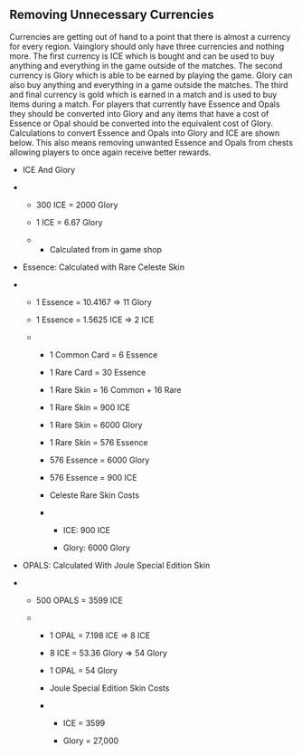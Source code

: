 ## Removing Unnecessary Currencies

Currencies are getting out of hand to a point that there is almost a currency for every region. Vainglory should only have three currencies and nothing more. The first currency is ICE which is bought and can be used to buy anything and everything in the game outside of the matches. The second currency is Glory which is able to be earned by playing the game. Glory can also buy anything and everything in a game outside the matches. The third and final currency is gold which is earned in a match and is used to buy items during a match. For players that currently have Essence and Opals they should be converted into Glory and any items that have a cost of Essence or Opal should be converted into the equivalent cost of Glory. Calculations to convert Essence and Opals into Glory and ICE are shown below. This also means removing unwanted Essence and Opals from chests allowing players to once again receive better rewards.  


* ICE And Glory

* * 300 ICE = 2000 Glory

  * 1 ICE = 6.67 Glory

  * * Calculated from in game shop
* Essence: Calculated with Rare Celeste Skin

* * 1 Essence = 10.4167 =&gt; 11 Glory

  * 1 Essence = 1.5625 ICE =&gt; 2 ICE

  * * 1 Common Card = 6 Essence

    * 1 Rare Card = 30 Essence

    * 1 Rare Skin = 16 Common + 16 Rare

    * 1 Rare Skin = 900 ICE

    * 1 Rare Skin = 6000 Glory

    * 1 Rare Skin = 576 Essence

    * 576 Essence = 6000 Glory

    * 576 Essence = 900 ICE

    * Celeste Rare Skin Costs

    * * ICE: 900 ICE

      * Glory: 6000 Glory

* OPALS: Calculated With Joule Special Edition Skin

* * 500 OPALS = 3599 ICE

  * * 1 OPAL = 7.198 ICE =&gt; 8 ICE

    * 8 ICE = 53.36 Glory =&gt; 54 Glory

    * 1 OPAL = 54 Glory

    * Joule Special Edition Skin Costs

    * * ICE = 3599

      * Glory = 27,000



